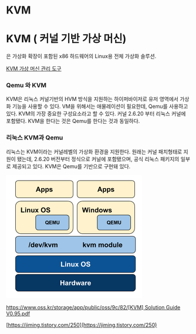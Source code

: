 # KVM

# KVM ( 커널 기반 가상 머신)

은 가상화 확장이 포함된 x86 하드웨어의 Linux용 전체 가상화 솔루션.

 

[KVM 가상 머신 관리 도구](https://www.notion.so/7408ef5892a4474381896fa2f24dc33f)

### Qemu 와 KVM

KVM은 리눅스 커널기반의 HVM 방식을 지원하는 하이퍼바이저로 유저 영역에서 가상화 기능을 사용할 수 있다. VM을 위해서는 애물레이션이 필요한데, Qemu를 사용하고 있다. KVM의 가장 중요한 구성요소라고 할 수 있다. 커널 2.6.20 부터 리눅스 커널에 포함됐다. KVM을 한다는 것은 Qemu를 한다는 것과 동일하다.

### 리눅스 KVM과 Qemu

리눅스는 KVM이라는 커널레벨의 가상화 환경을 지원한다. 원래는 커널 패치형태로 지원이 됐는데, 2.6.20 버전부터 정식으로 커널에 포함됐으며, 공식 리눅스 패키지의 일부로 제공되고 있다. KVM은 Qemu를 기반으로 구현돼 있다.

![KVM/Untitled.png](KVM/Untitled.png)

[https://www.oss.kr/storage/app/public/oss/9c/82/[KVM] Solution Guide V0.95.pdf](https://www.oss.kr/storage/app/public/oss/9c/82/%5BKVM%5D%20Solution%20Guide%20V0.95.pdf)

[https://jiming.tistory.com/250](https://jiming.tistory.com/250)
